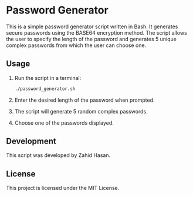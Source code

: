 # Password Generator

This is a simple password generator script written in Bash. It generates secure passwords using the BASE64 encryption method. The script allows the user to specify the length of the password and generates 5 unique complex passwords from which the user can choose one.

## Usage

1. Run the script in a terminal:

   ```bash
   ./password_generator.sh
    ```
2. Enter the desired length of the password when prompted.
3. The script will generate 5 random complex passwords.
4. Choose one of the passwords displayed.

## Development
This script was developed by Zahid Hasan.

## License
This project is licensed under the MIT License.
